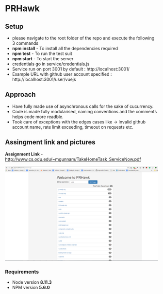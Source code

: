 # PRHawk 

## Setup 
* please navigate to the root folder of the repo and execute the following 3 commands
* **npm install** - To install all the dependencies required
* **npm test** - To run the test suit
* **npm start** - To start the server
* credentials go in service/credentials.js 
* Service run on port 3001 by default : http://localhost:3001/
* Example URL with github user account specified : http://localhost:3001/user/vuejs


## Approach
* Have fully made use of asynchronous calls for the sake of cucurrency.
* Code is made fully modularised, naming conventions and the comments helps code more readble. 
* Took care of exceptions with the edges cases like -> Invalid github account name, rate limit exceeding, timeout on requests etc.

## Assingment link and pictures 
**Assignment Link** -  http://www.cs.odu.edu/~mgunnam/TakeHomeTask_ServiceNow.pdf

![Sample Output](sampleOutput.PNG)


### Requirements

* Node version **8.11.3**
* NPM version **5.6.0**
